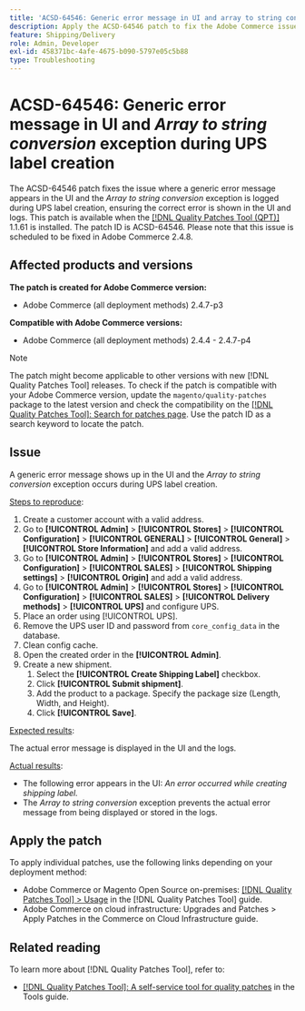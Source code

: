 ```yaml
---
title: 'ACSD-64546: Generic error message in UI and array to string conversion exception during UPS label creation'
description: Apply the ACSD-64546 patch to fix the Adobe Commerce issue where a generic error message appears in the UI and the array to string conversion exception is logged during UPS label creation. The patch ensures the correct error is shown in the UI and the logs.
feature: Shipping/Delivery
role: Admin, Developer
exl-id: 458371bc-4afe-4675-b090-5797e05c5b88
type: Troubleshooting
---
```

# ACSD-64546: Generic error message in UI and *Array to string conversion* exception during UPS label creation

The ACSD-64546 patch fixes the issue where a generic error message appears in the UI and the *Array to string conversion* exception is logged during UPS label creation, ensuring the correct error is shown in the UI and logs. This patch is available when the [[!DNL Quality Patches Tool (QPT)]](/help/tools/quality-patches-tool/quality-patches-tool-to-self-serve-quality-patches.md) 1.1.61 is installed. The patch ID is ACSD-64546. Please note that this issue is scheduled to be fixed in Adobe Commerce 2.4.8.

## Affected products and versions

**The patch is created for Adobe Commerce version:**
* Adobe Commerce (all deployment methods) 2.4.7-p3

**Compatible with Adobe Commerce versions:**
* Adobe Commerce (all deployment methods) 2.4.4 - 2.4.7-p4

>[!NOTE]
>
>The patch might become applicable to other versions with new [!DNL Quality Patches Tool] releases. To check if the patch is compatible with your Adobe Commerce version, update the `magento/quality-patches` package to the latest version and check the compatibility on the [[!DNL Quality Patches Tool]: Search for patches page](https://experienceleague.adobe.com/tools/commerce-quality-patches/index.html). Use the patch ID as a search keyword to locate the patch.

## Issue

A generic error message shows up in the UI and the *Array to string conversion* exception occurs during UPS label creation.

<u>Steps to reproduce</u>:

1. Create a customer account with a valid address.
1. Go to **[!UICONTROL Admin]** > **[!UICONTROL Stores]** > **[!UICONTROL Configuration]** > **[!UICONTROL GENERAL]** > **[!UICONTROL General]** > **[!UICONTROL Store Information]** and add a valid address.
1. Go to **[!UICONTROL Admin]** > **[!UICONTROL Stores]** > **[!UICONTROL Configuration]** > **[!UICONTROL SALES]** > **[!UICONTROL Shipping settings]** > **[!UICONTROL Origin]** and add a valid address.
1. Go to **[!UICONTROL Admin]** > **[!UICONTROL Stores]** > **[!UICONTROL Configuration]** > **[!UICONTROL SALES]** > **[!UICONTROL Delivery methods]** > **[!UICONTROL UPS]** and configure UPS.
1. Place an order using [!UICONTROL UPS].
1. Remove the UPS user ID and password from `core_config_data` in the database.
1. Clean config cache.
1. Open the created order in the **[!UICONTROL Admin]**.
1. Create a new shipment.
    1. Select the **[!UICONTROL Create Shipping Label]** checkbox.
    1. Click **[!UICONTROL Submit shipment]**.
    1. Add the product to a package. Specify the package size (Length, Width, and Height).
    1. Click **[!UICONTROL Save]**.

<u>Expected results</u>:

The actual error message is displayed in the UI and the logs.

<u>Actual results</u>:

* The following error appears in the UI:
    *An error occurred while creating shipping label.*  
* The *Array to string conversion* exception prevents the actual error message from being displayed or stored in the logs.

## Apply the patch

To apply individual patches, use the following links depending on your deployment method:
* Adobe Commerce or Magento Open Source on-premises: [[!DNL Quality Patches Tool] > Usage](/help/tools/quality-patches-tool/usage.md) in the [!DNL Quality Patches Tool] guide.
* Adobe Commerce on cloud infrastructure: Upgrades and Patches > Apply Patches in the Commerce on Cloud Infrastructure guide.

## Related reading

To learn more about [!DNL Quality Patches Tool], refer to:
* [[!DNL Quality Patches Tool]: A self-service tool for quality patches](/help/tools/quality-patches-tool/quality-patches-tool-to-self-serve-quality-patches.md) in the Tools guide.
